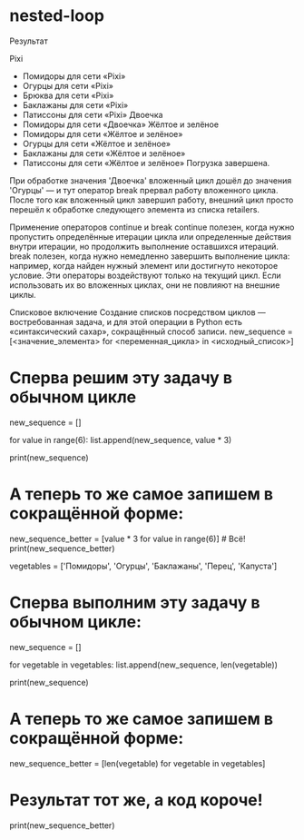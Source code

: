 # nested-loop

Результат

Pixi
- Помидоры для сети «Pixi»
- Огурцы для сети «Pixi»
- Брюква для сети «Pixi»
- Баклажаны для сети «Pixi»
- Патиссоны для сети «Pixi»
Двоечка
- Помидоры для сети «Двоечка»
Жёлтое и зелёное
- Помидоры для сети «Жёлтое и зелёное»
- Огурцы для сети «Жёлтое и зелёное»
- Баклажаны для сети «Жёлтое и зелёное»
- Патиссоны для сети «Жёлтое и зелёное»
Погрузка завершена.


При обработке значения 'Двоечка' вложенный цикл дошёл до значения 'Огурцы' — и тут оператор break прервал работу вложенного цикла. После того как вложенный цикл завершил работу, внешний цикл просто перешёл к обработке следующего элемента из списка retailers.

Применение операторов continue и break
continue полезен, когда нужно пропустить определённые итерации цикла или определенные действия внутри итерации, но продолжить выполнение оставшихся итераций.
break полезен, когда нужно немедленно завершить выполнение цикла: например, когда найден нужный элемент или достигнуто некоторое условие.
Эти операторы воздействуют только на текущий цикл. Если использовать их во вложенных циклах, они не повлияют на внешние циклы.


Списковое включение
Создание списков посредством циклов — востребованная задача, и для этой операции в Python есть «синтаксический сахар», сокращённый способ записи.
new_sequence = [<значение_элемента> for <переменная_цикла> in <исходный_список>]

# Сперва решим эту задачу в обычном цикле
new_sequence = []

for value in range(6):
    list.append(new_sequence, value * 3)

print(new_sequence)

# А теперь то же самое запишем в сокращённой форме:
new_sequence_better = [value * 3 for value in range(6)] # Всё!
print(new_sequence_better)

vegetables = ['Помидоры', 'Огурцы', 'Баклажаны', 'Перец', 'Капуста']
# Сперва выполним эту задачу в обычном цикле:
new_sequence = []

for vegetable in vegetables:
    list.append(new_sequence, len(vegetable))

print(new_sequence)

# А теперь то же самое запишем в сокращённой форме:
new_sequence_better = [len(vegetable) for vegetable in vegetables]
# Результат тот же, а код короче!
print(new_sequence_better)
